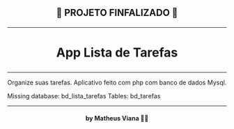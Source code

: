 <h2 align="center">

  🥇 PROJETO FINFALIZADO 🥇

</h2>

---

<h1 align="center">

  App Lista de Tarefas

</h1>

---

<p align="center">Organize suas tarefas. Aplicativo feito com php com banco de dados Mysql.</p>

Missing database: bd_lista_tarefas
Tables: bd_tarefas

---

<h4 align="center">

 by Matheus Viana 👨‍💻

</h4>
